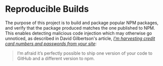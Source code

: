 # Reproducible Builds

The purpose of this project is to build and package popular NPM packages, and verify that the package produced matches the one published to NPM. This enables detecting malicious code injection which may otherwise go unnoticed, as described in David Gilbertson's article, [_I’m harvesting credit card numbers and passwords from your site_](https://medium.com/hackernoon/im-harvesting-credit-card-numbers-and-passwords-from-your-site-here-s-how-9a8cb347c5b5):

> I’m afraid it’s perfectly possible to ship one version of your code to GitHub and a different version to npm.
